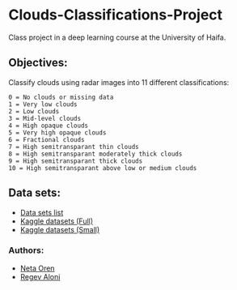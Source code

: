 # Clouds-Classifications-Project
Class project in a deep learning course at the University of Haifa. 

## Objectives:
Classify clouds using radar images into 11 different classifications:
```
0 = No clouds or missing data
1 = Very low clouds
2 = Low clouds
3 = Mid-level clouds
4 = High opaque clouds
5 = Very high opaque clouds
6 = Fractional clouds
7 = High semitransparant thin clouds
8 = High semitransparant moderately thick clouds
9 = High semitransparant thick clouds
10 = High semitransparant above low or medium clouds
```
## Data sets:
* [Data sets list](https://vision.eng.au.dk/cloudcast-dataset/)
* [Kaggle datasets (Full)](https://www.kaggle.com/datasets/christianlillelund/the-cloudcast-dataset)
* [Kaggle datasets (Small)](https://www.kaggle.com/datasets/christianlillelund/the-cloudcast-dataset-small)


### Authors: 
* [Neta Oren](https://github.com/n242)
* [Regev Aloni](https://github.com/AloniRegev)

